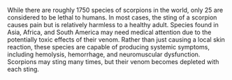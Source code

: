 While there are roughly 1750 species of scorpions in the world, only 25 are considered to be lethal to humans. In most cases, the sting of a scorpion causes pain but is relatively harmless to a healthy adult. Species found in Asia, Africa, and South America may need medical attention due to the potentially toxic effects of their venom. Rather than just causing a local skin reaction, these species are capable of producing systemic symptoms, including hemolysis, hemorrhage, and neuromuscular dysfunction. Scorpions may sting many times, but their venom becomes depleted with each sting.